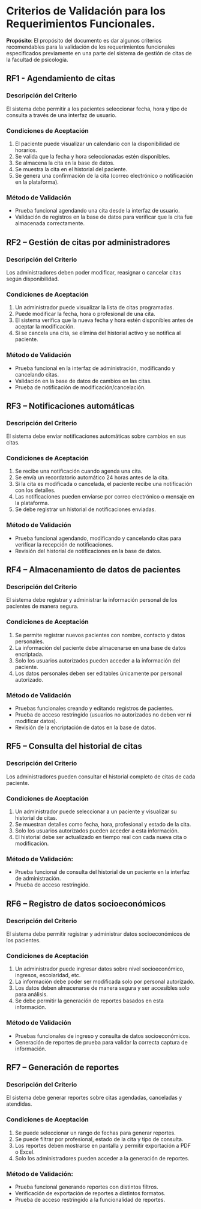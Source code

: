 # Criterios de Validación para los Requerimientos Funcionales.

**Propósito**: El propósito del documento es dar algunos criterios recomendables para la validación de los requerimientos funcionales especificados previamente en una parte del sistema de gestión de citas de la facultad de psicología.

## RF1 - Agendamiento de citas

### Descripción del Criterio
 El sistema debe permitir a los pacientes seleccionar fecha, hora y tipo de consulta a través de una interfaz de usuario.

### Condiciones de Aceptación
1.	El paciente puede visualizar un calendario con la disponibilidad de horarios.
2.	Se valida que la fecha y hora seleccionadas estén disponibles.
3.	Se almacena la cita en la base de datos.
4.	Se muestra la cita en el historial del paciente.
5.	Se genera una confirmación de la cita (correo electrónico o notificación en la plataforma).

### Método de Validación
 * Prueba funcional agendando una cita desde la interfaz de usuario.
 * Validación de registros en la base de datos para verificar que la cita fue almacenada correctamente.


## RF2 – Gestión de citas por administradores

### Descripción del Criterio
Los administradores deben poder modificar, reasignar o cancelar citas según disponibilidad.

### Condiciones de Aceptación
1.	Un administrador puede visualizar la lista de citas programadas.
2.	Puede modificar la fecha, hora o profesional de una cita.
3.	El sistema verifica que la nueva fecha y hora estén disponibles antes de aceptar la modificación.
4.	Si se cancela una cita, se elimina del historial activo y se notifica al paciente.

### Método de Validación
 * Prueba funcional en la interfaz de administración, modificando y cancelando citas.
 * Validación en la base de datos de cambios en las citas.
 * Prueba de notificación de modificación/cancelación.

## RF3 – Notificaciones automáticas

### Descripción del Criterio
El sistema debe enviar notificaciones automáticas sobre cambios en sus citas.

### Condiciones de Aceptación
1.	Se recibe una notificación cuando agenda una cita.
2.	Se envía un recordatorio automático 24 horas antes de la cita.
3.	Si la cita es modificada o cancelada, el paciente recibe una notificación con los detalles.
4.	Las notificaciones pueden enviarse por correo electrónico o mensaje en la plataforma.
5.	Se debe registrar un historial de notificaciones enviadas.

### Método de Validación
 * Prueba funcional agendando, modificando y cancelando citas para verificar la recepción de notificaciones.
 * Revisión del historial de notificaciones en la base de datos.

## RF4 – Almacenamiento de datos de pacientes

### Descripción del Criterio
El sistema debe registrar y administrar la información personal de los pacientes de manera segura.
### Condiciones de Aceptación
1.	Se permite registrar nuevos pacientes con nombre, contacto y datos personales.
2.	La información del paciente debe almacenarse en una base de datos encriptada.
3.	Solo los usuarios autorizados pueden acceder a la información del paciente.
4.	Los datos personales deben ser editables únicamente por personal autorizado.
### Método de Validación
 * Pruebas funcionales creando y editando registros de pacientes.
 * Prueba de acceso restringido (usuarios no autorizados no deben ver ni modificar datos).
 * Revisión de la encriptación de datos en la base de datos.

## RF5 – Consulta del historial de citas

### Descripción del Criterio
Los administradores pueden consultar el historial completo de citas de cada paciente.
### Condiciones de Aceptación
1.	Un administrador puede seleccionar a un paciente y visualizar su historial de citas.
2.	Se muestran detalles como fecha, hora, profesional y estado de la cita.
3.	Solo los usuarios autorizados pueden acceder a esta información.
4.	El historial debe ser actualizado en tiempo real con cada nueva cita o modificación.
### Método de Validación:
 * Prueba funcional de consulta del historial de un paciente en la interfaz de administración.
 * Prueba de acceso restringido.

## RF6 – Registro de datos socioeconómicos
### Descripción del Criterio
El sistema debe permitir registrar y administrar datos socioeconómicos de los pacientes.

### Condiciones de Aceptación
1.	Un administrador puede ingresar datos sobre nivel socioeconómico, ingresos, escolaridad, etc.
2.	La información debe poder ser modificada solo por personal autorizado.
3.	Los datos deben almacenarse de manera segura y ser accesibles solo para análisis.
4.	Se debe permitir la generación de reportes basados en esta información.

### Método de Validación
 * Pruebas funcionales de ingreso y consulta de datos socioeconómicos.
 * Generación de reportes de prueba para validar la correcta captura de información.

## RF7 – Generación de reportes
### Descripción del Criterio
El sistema debe generar reportes sobre citas agendadas, canceladas y atendidas.

### Condiciones de Aceptación
1.	Se puede seleccionar un rango de fechas para generar reportes.
2.	Se puede filtrar por profesional, estado de la cita y tipo de consulta.
3.	Los reportes deben mostrarse en pantalla y permitir exportación a PDF o Excel.
4.	Solo los administradores pueden acceder a la generación de reportes.

### Método de Validación:
 * Prueba funcional generando reportes con distintos filtros.
 * Verificación de exportación de reportes a distintos formatos.
 * Prueba de acceso restringido a la funcionalidad de reportes.
